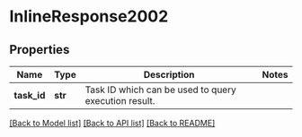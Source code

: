 # InlineResponse2002

## Properties
Name | Type | Description | Notes
------------ | ------------- | ------------- | -------------
**task_id** | **str** | Task ID which can be used to query execution result. | 

[[Back to Model list]](../README.md#documentation-for-models) [[Back to API list]](../README.md#documentation-for-api-endpoints) [[Back to README]](../README.md)


